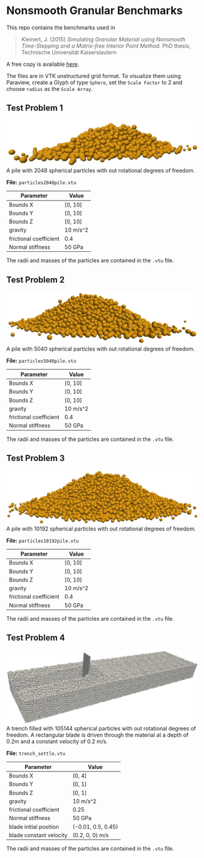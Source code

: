# Nonsmooth Granular Benchmarks

This repo contains the benchmarks used in 

> Kleinert, J. (2015) *Simulating Granular Material using Nonsmooth Time-Stepping and a Matrix-free Interior Point Method.* PhD thesis, Technische Universität Kaiserslautern

A free copy is available [here](https://www.bookshop.fraunhofer.de/buch/simulating-granular-material-using-nonsmooth-time-stepping-and-a-matrix-free-interior-point-method/244297).

The files are in VTK unstructured grid format. To visualize them using Paraview, create a Glyph of type `Sphere`, set the `Scale Factor` to 2 and choose `radius` as the `Scale Array`.

## Test Problem 1

![](images/pile_2048ultra_crop_2.jpg)
A pile with 2048 spherical particles with out rotational degrees of freedom.

**File:** `particles2048pile.vtu`

| Parameter | Value |
| -- | -- |
| Bounds X | [0, 10] |
| Bounds Y | [0, 10] |
| Bounds Z | [0, 10] |
| gravity | 10 m/s^2 |
| frictional coefficient | 0.4 |
| Normal stiffness | 50 GPa |

The radii and masses of the particles are contained in the `.vtu` file.

## Test Problem 2

![](images/pile_5040ultra_crop_2.jpg)
A pile with 5040 spherical particles with out rotational degrees of freedom.

**File:** `particles5040pile.vtu`

| Parameter | Value |
| -- | -- |
| Bounds X | [0, 10] |
| Bounds Y | [0, 10] |
| Bounds Z | [0, 10] |
| gravity | 10 m/s^2 |
| frictional coefficient | 0.4 |
| Normal stiffness | 50 GPa |

The radii and masses of the particles are contained in the `.vtu` file.

## Test Problem 3

![](images/pile_10192ultra_crop_2.jpg)
A pile with 10192 spherical particles with out rotational degrees of freedom.

**File:** `particles10192pile.vtu`

| Parameter | Value |
| -- | -- |
| Bounds X | [0, 10] |
| Bounds Y | [0, 10] |
| Bounds Z | [0, 10] |
| gravity | 10 m/s^2 |
| frictional coefficient | 0.4 |
| Normal stiffness | 50 GPa |

The radii and masses of the particles are contained in the `.vtu` file.

## Test Problem 4

![](images/trench2.jpg)
A trench filled with 105144 spherical particles with out rotational degrees of freedom. A rectangular blade is driven through the material at a depth of 0.2m and a constant velocity of 0.2 m/s.

**File:** `trench_settle.vtu`

| Parameter | Value |
| -- | -- |
| Bounds X | [0, 4] |
| Bounds Y | [0, 1] |
| Bounds Z | [0, 1] |
| gravity | 10 m/s^2 |
| frictional coefficient | 0.25 |
| Normal stiffness | 50 GPa |
| blade initial position | (-0.01, 0.5, 0.45) |
| blade constant velocity | (0.2, 0, 0) m/s |

The radii and masses of the particles are contained in the `.vtu` file.